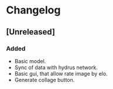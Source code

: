 # Changelog

## [Unreleased]
### Added
- Basic model.
- Sync of data with hydrus network.
- Basic gui, that allow rate image by elo.
- Generate collage button.
